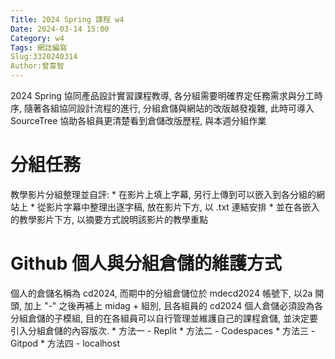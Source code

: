 ```yaml
---
Title: 2024 Spring 課程 w4
Date: 2024-03-14 15:00
Category: w4
Tags: 網誌編寫
Slug:3320240314
Author:曾韋智
---
```


2024 Spring 協同產品設計實習課程教導, 各分組需要明確界定任務需求與分工時序, 隨著各組協同設計流程的進行, 分組倉儲與網站的改版越發複雜, 此時可導入 SourceTree 協助各組員更清楚看到倉儲改版歷程, 與本週分組作業

<!-- PELICAN_END_SUMMARY -->

# 分組任務
教學影片分組整理並自評: * 在影片上填上字幕, 另行上傳到可以嵌入到各分組的網站上 * 從影片字幕中整理出逐字稿, 放在影片下方, 以 .txt 連結安排 * 並在各嵌入的教學影片下方, 以摘要方式說明該影片的教學重點

# Github 個人與分組倉儲的維護方式
個人的倉儲名稱為 cd2024, 而期中的分組倉儲位於 mdecd2024 帳號下, 以2a 開頭, 加上 "-" 之後再補上 midag + 組別, 且各組員的 cd2024 個人倉儲必須設為各分組倉儲的子模組, 目的在各組員可以自行管理並維護自己的課程倉儲, 並決定要引入分組倉儲的內容版次. * 方法一 - Replit * 方法二 - Codespaces * 方法三 - Gitpod * 方法四 - localhost